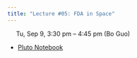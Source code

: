 ```yaml
---
title: "Lecture #05: FDA in Space"
---
```


&nbsp;&nbsp;&nbsp;&nbsp;&nbsp;Tu, Sep 9, 3:30 pm – 4:45 pm (Bo Guo)

- [Pluto Notebook](../assets/pluto_notebooks/Module3_FDA.html)
